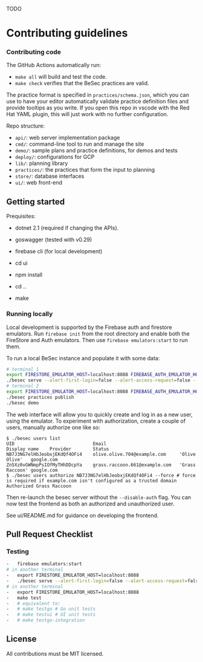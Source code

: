 TODO

# Contributing guidelines

### Contributing code

The GitHub Actions automatically run:

-   `make all` will build and test the code.
-   `make check` verifies that the BeSec practices are valid.

The practice format is specified in `practices/schema.json`, which you can use
to have your editor automatically validate practice definition files and
provide tooltips as you write. If you open this repo in vscode with the Red Hat
YAML plugin, this will just work with no further configuration.

Repo structure:

-   `api/`: web server implementation package
-   `cmd/`: command-line tool to run and manage the site
-   `demo/`: sample plans and practice definitions, for demos and tests
-   `deploy/`: configurations for GCP
-   `lib/`: planning library
-   `practices/`: the practices that form the input to planning
-   `store/`: database interfaces
-   `ui/`: web front-end

## Getting started

Prequisites:

-   dotnet 2.1 (required if changing the APIs).
-   goswagger (tested with v0.29)
-   firebase cli (for local development)

-   cd ui
-   npm install
-   cd ..
-   make

### Running locally

Local development is supported by the Firebase auth and firestore emulators.
Run `firebase init` from the root directory and enable both the FireStore and Auth emulators.
Then use `firebase emulators:start` to run them.

To run a local BeSec instance and populate it with some data:

```sh
# terminal 1
export FIRESTORE_EMULATOR_HOST=localhost:8088 FIREBASE_AUTH_EMULATOR_HOST=localhost:9099
./besec serve --alert-first-login=false --alert-access-request=false --disable-auth
# terminal 2
export FIRESTORE_EMULATOR_HOST=localhost:8088 FIREBASE_AUTH_EMULATOR_HOST=localhost:9099
./besec practices publish
./besec demo
```

The web interface will allow you to quickly create and log in as a new user, using the emulator.
To experiment with authorization, create a couple of users, manually authorize one like so:

```
$ ./besec users list
UID                             Email                           Display name    Provider        Status
NB7J3NG7elHbJeobxjEKdQf4OFi4    olive.olive.704@example.com     'Olive Olive'   google.com
Zn5Xz0vGWNmpPsIOfMyTHhDDcpYa    grass.raccoon.661@example.com   'Grass Raccoon' google.com
$ ./besec users authorize NB7J3NG7elHbJeobxjEKdQf4OFi4 --force # force is required if example.com isn't configured as a trusted domain
Authorized Grass Raccoon
```

Then re-launch the besec server without the `--disable-auth` flag. You can now test the frontend as both an authorized and unauthorized user.

See ui/README.md for guidance on developing the frontend.

## Pull Request Checklist

### Testing

```sh
-   firebase emulators:start
# in another terminal
-   export FIRESTORE_EMULATOR_HOST=localhost:8088
-   ./besec serve --alert-first-login=false --alert-access-request=false --port=8081 --disable-auth
# in another terminal
-   export FIRESTORE_EMULATOR_HOST=localhost:8088
-   make test
-   # equivalent to:
-   # make testgo # Go unit tests
-   # make testui # UI unit tests
-   # make testgo-integration
```

## License

All contributions must be MIT licensed.
